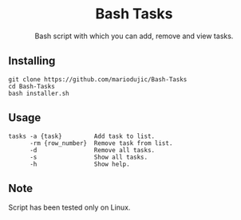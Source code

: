 <h1 align="center">Bash Tasks</h1>
<p align="center">Bash script with which you can add, remove and view tasks.</p>

## Installing

```
git clone https://github.com/mariodujic/Bash-Tasks
cd Bash-Tasks
bash installer.sh
```

## Usage

```
tasks -a {task}         Add task to list.
      -rm {row_number}  Remove task from list.
      -d                Remove all tasks.
      -s                Show all tasks.
      -h                Show help.
```

## Note

Script has been tested only on Linux.